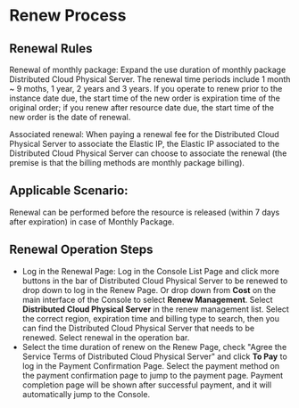 # Renew Process

## Renewal Rules
Renewal of monthly package: Expand the use duration of monthly package Distributed Cloud Physical Server. The renewal time periods include 1 month ~ 9 moths, 1 year, 2 years and 3 years. If you operate to renew prior to the instance date due, the start time of the new order is expiration time of the original order; if you renew after resource date due, the start time of the new order is the date of renewal.

Associated renewal: When paying a renewal fee for the Distributed Cloud Physical Server to associate the Elastic IP, the Elastic IP associated to the Distributed Cloud Physical Server can choose to associate the renewal (the premise is that the billing methods are monthly package billing).

## Applicable Scenario:
Renewal can be performed before the resource is released (within 7 days after expiration) in case of Monthly Package.

## Renewal Operation Steps
- Log in the Renewal Page: Log in the Console List Page and click more buttons in the bar of Distributed Cloud Physical Server to be renewed to drop down to log in the Renew Page. Or drop down from **Cost** on the main interface of the Console to select **Renew Management**. Select **Distributed Cloud Physical Server** in the renew management list. Select the correct region, expiration time and billing type to search, then you can find the Distributed Cloud Physical Server that needs to be renewed. Select renewal in the operation bar.
- Select the time duration of renew on the Renew Page, check "Agree the Service Terms of Distributed Cloud Physical Server" and click **To Pay** to log in the Payment Confirmation Page. Select the payment method on the payment confirmation page to jump to the payment page. Payment completion page will be shown after successful payment, and it will automatically jump to the Console.


